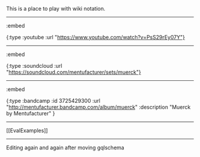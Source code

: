 This is a place to play with wiki notation.


----
:embed

{:type :youtube
 :url "https://www.youtube.com/watch?v=PsS29rEy07Y"}

----
:embed

{:type :soundcloud
 :url "https://soundcloud.com/mentufacturer/sets/muerck"}

----
:embed

{:type :bandcamp
 :id 3725429300
 :url "http://mentufacturer.bandcamp.com/album/muerck"
 :description "Muerck by Mentufacturer"
}

----

[[EvalExamples]]

----

Editing again and again after moving gqlschema